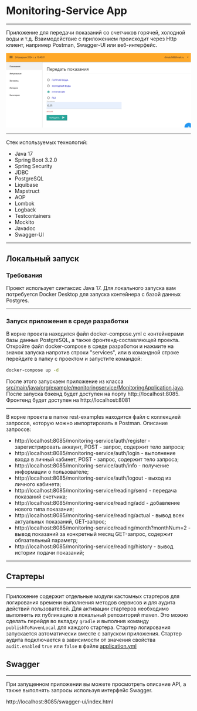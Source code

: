 # Monitoring-Service App

---
Приложение для передачи показаний со счетчиков горячей, холодной воды и т.д.
Взаимодействие с приложением происходит через Http клиент, например Postman, Swagger-UI или веб-интерфейс.

![pic1](app.jpg)

---
Стек используемых технологий:
- Java 17
- Spring Boot 3.2.0
- Spring Security
- JDBC
- PostgreSQL
- Liquibase
- Mapstruct
- AOP
- Lombok
- Logback
- Testcontainers
- Mockito
- Javadoc
- Swagger-UI


---
## Локальный запуск

### Требования

Проект использует синтаксис Java 17. Для локального запуска вам потребуется 
Docker Desktop для запуска контейнера с базой данных Postgres.

---
### Запуск приложения в среде разработки

В корне проекта находится файл docker-compose.yml c контейнерами базы данных PostgreSQL, а также фронтенд-составляющей проекта.
Откройте файл docker-compose в среде разработки и нажмите на значок запуска напротив строки "services",
или в командной строке перейдите в папку с проектом и запустите командой:

```bash
docker-compose up -d
```

После этого запускаем приложение из класса [src/main/java/org/example/monitoringservice/MonitoringApplication.java](src/main/java/org/example/readingservice/MonitoringApplication.java).
После запуска бэкенд будет доступен на порту http://localhost:8085. Фронтенд будет доступен на http://localhost:8081

---
В корне проекта в папке rest-examples находится файл с коллекцией запросов, которую можно импортировать в Postman.
Описание запросов:
- http://localhost:8085/monitoring-service/auth/register - зарегистрировать аккаунт, POST - запрос, содержит тело запроса;
- http://localhost:8085/monitoring-service/auth/login - выполнение входа в личный кабинет, POST - запрос, содержит тело запроса;
- http://localhost:8085/monitoring-service/auth/info - получение информации о пользователе;
- http://localhost:8085/monitoring-service/auth/logout - выход из личного кабинета;
- http://localhost:8085/monitoring-service/reading/send - передача показаний счетчика;
- http://localhost:8085/monitoring-service/reading/add - добавление нового типа показания;
- http://localhost:8085/monitoring-service/reading/actual - вывод всех актуальных показаний, GET-запрос;
- http://localhost:8085/monitoring-service/reading/month?monthNum=2 - вывод показаний за конкретный месяц GET-запрос, содержит обязательный параметр;
- http://localhost:8085/monitoring-service/reading/history - вывод истории подачи показаний;

---

## Стартеры

---
Приложение содержит отдельные модули кастомных стартеров для логирования времени выполнения методов сервисов и для аудита действий пользователей.
Для активации стартеров необходимо выполнить их публикацию в локальный репозиторий maven. Это можно сделать перейдя во вкладку `gradle` и выполнив команду `publishToMavenLocal` для каждого стартера.
Стартер логирования запускается автоматически вместе с запуском приложения. Стартер аудита подключается в зависимости от значения свойства `audit.enabled` `true` или `false` в файле [application.yml](src/main/resources/application.yml) 

## Swagger

---

При запущенном приложении вы можете просмотреть описание API, а также
выполнять запросы используя интерфейс Swagger.

http://localhost:8085/swagger-ui/index.html